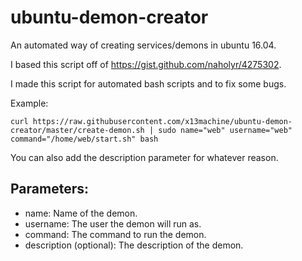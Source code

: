 # ubuntu-demon-creator
An automated way of creating services/demons in ubuntu 16.04.

I based this script off of https://gist.github.com/naholyr/4275302.

I made this script for automated bash scripts and to fix some bugs. 

Example:

	curl https://raw.githubusercontent.com/x13machine/ubuntu-demon-creator/master/create-demon.sh | sudo name="web" username="web" command="/home/web/start.sh" bash

You can also add the description parameter for whatever reason.

## Parameters:
* name: Name of the demon.
* username: The user the demon will run as.
* command: The command to run the demon.
* description (optional): The description of the demon.
	
